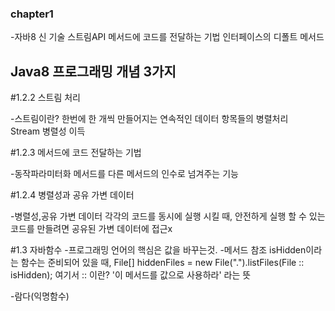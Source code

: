 ### chapter1

-자바8 신 기술
	스트림API
	메서드에 코드를 전달하는 기법
	인터페이스의 디폴트 메서드

## Java8 프로그래밍 개념 3가지
#1.2.2 스트림 처리

-스트림이란?
	한번에 한 개씩 만들어지는 연속적인 데이터 항목들의 병렬처리	
	Stream<T> 병렬성 이득

#1.2.3 메서드에 코드 전달하는 기법

-동작파라미터화
	메서드를 다른 메서드의 인수로 넘겨주는 기능

#1.2.4 병렬성과 공유 가변 데이터

-병렬성,공유 가변 데이터
	각각의 코드를 동시에 실행 시킬 때, 안전하게 실행 할 수 있는 코드를 만들려면 
	공유된 가변 데이터에 접근x 



#1.3 자바함수
-프로그래밍 언어의 핵심은 값을 바꾸는것.
-메서드 참조
	isHidden이라는 함수는 준비되어 있을 때,
	File[] hiddenFiles = new File(".").listFiles(File :: isHidden);
	여기서 :: 이란? '이 메서드를 값으로 사용하라' 라는 뜻
	
-람다(익명함수)
	